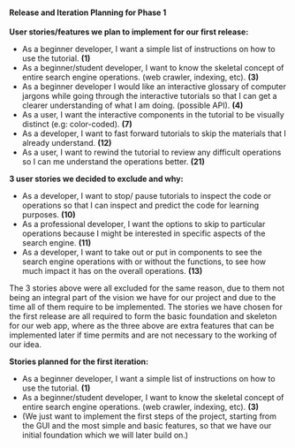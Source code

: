 #### Release and Iteration Planning for Phase 1 ####

**User stories/features we plan to implement for our first release:**
* As a beginner developer, I want a simple list of instructions on how to use the tutorial. **(1)**
* As a beginner/student developer, I want to know the skeletal concept of entire search engine operations. (web crawler, indexing, etc). **(3)**
* As a beginner developer I would like an interactive glossary of computer jargons while going through the interactive tutorials so that I can get a clearer understanding of what I am doing. (possible API). **(4)**
* As a user, I want the interactive components in the tutorial to be visually distinct (e.g: color-coded). **(7)**
* As a developer, I want to fast forward tutorials to skip the materials that I already understand. **(12)**
* As a user, I want to rewind the tutorial to review any difficult operations so I can me understand the operations better. **(21)**


**3 user stories we decided to exclude and why:**
* As a developer, I want to stop/ pause tutorials to inspect the code or operations so that I can inspect and predict the code for learning purposes. **(10)**
* As a professional developer, I want the options to skip to particular operations because I might be interested in specific aspects of the search engine. **(11)**
* As a developer, I want to take out or put in components to see the search engine operations with or without the functions, to see how much impact it has on the overall operations. **(13)**

The 3 stories above were all excluded for the same reason, due to them not being an integral part of the vision we have for our project and due to the time all of them require to be implemented. The stories we have chosen for the first release are all required to form the basic foundation and skeleton for our web app, where as the three above are extra features that can be implemented later if time permits and are not necessary to the working of our idea. 

**Stories planned for the first iteration:**
* As a beginner developer, I want a simple list of instructions on how to use the tutorial. **(1)**
* As a beginner/student developer, I want to know the skeletal concept of entire search engine operations. (web crawler, indexing, etc). **(3)**
* (We just want to implement the first steps of the project, starting from the GUI and the most simple and basic features, so that we have our initial foundation which we will later build on.)

